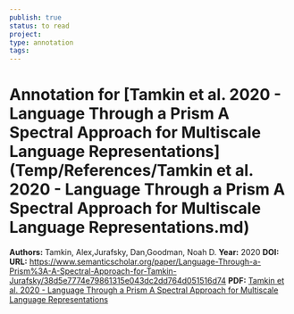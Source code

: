 ```yaml
---
publish: true
status: to read
project:
type: annotation
tags:
---
```

# Annotation for [Tamkin et al. 2020 - Language Through a Prism A Spectral Approach for Multiscale Language Representations](Temp/References/Tamkin et al. 2020 - Language Through a Prism A Spectral Approach for Multiscale Language Representations.md)

**Authors:** Tamkin, Alex,Jurafsky, Dan,Goodman, Noah D.
**Year:** 2020
**DOI:** 
**URL:** https://www.semanticscholar.org/paper/Language-Through-a-Prism%3A-A-Spectral-Approach-for-Tamkin-Jurafsky/38d5e7774e79861315e043dc2dd764d051516d74
**PDF:** [Tamkin et al. 2020 - Language Through a Prism A Spectral Approach for Multiscale Language Representations](Papers/PDFs/Tamkin%20et%20al.%202020%20-%20Language%20Through%20a%20Prism%20A%20Spectral%20Approach%20for%20Multiscale%20Language%20Representations.pdf)
